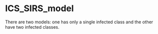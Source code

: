 # ICS_SIRS_model

There are two models: one has only a single infected class and the other have two infected classes.
